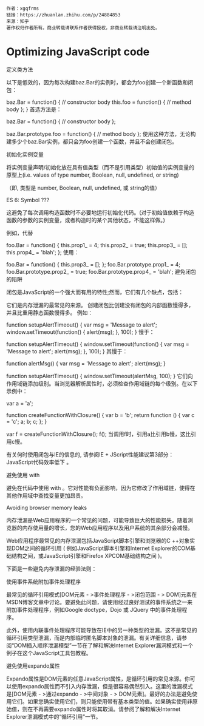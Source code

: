 ```copyright

作者：xgqfrms
链接：https://zhuanlan.zhihu.com/p/24884853
来源：知乎
著作权归作者所有。商业转载请联系作者获得授权，非商业转载请注明出处。

``` 
# Optimizing JavaScript code

定义类方法

以下是低效的，因为每次构建baz.Bar的实例时，都会为foo创建一个新函数和闭包：

baz.Bar = function() {
  // constructor body
  this.foo = function() {
    // method body
  };
}
首选方法是：

baz.Bar = function() {
  // constructor body
};

baz.Bar.prototype.foo = function() {
  // method body
};
使用这种方法，无论构建多少个baz.Bar实例，都只会为foo创建一个函数，并且不会创建闭包。

初始化实例变量

将实例变量声明/初始化放在具有值类型（而不是引用类型）初始值的实例变量的原型上(i.e. values of type number, Boolean, null, undefined, or string)

（即, 类型是 number, Boolean, null, undefined, 或 string的值）

ES 6: Symbol ???

这避免了每次调用构造函数时不必要地运行初始化代码。(对于初始值依赖于构造函数的参数的实例变量，或者构造时的某个其他状态，不能这样做。)

例如，代替

foo.Bar = function() {
  this.prop1_ = 4;
  this.prop2_ = true;
  this.prop3_ = [];
  this.prop4_ = 'blah';
};
使用：

foo.Bar = function() {
  this.prop3_ = [];
};
foo.Bar.prototype.prop1_ = 4;
foo.Bar.prototype.prop2_ = true;
foo.Bar.prototype.prop4_ = 'blah';
避免闭包的陷阱

闭包是JavaScript的一个强大而有用的特性;然而，它们有几个缺点，包括：

它们是内存泄漏的最常见的来源。
创建闭包比创建没有闭包的内部函数慢得多，并且比重用静态函数慢得多。
例如：

function setupAlertTimeout() {
  var msg = 'Message to alert';
  window.setTimeout(function() { alert(msg); }, 100);
}
慢于：

function setupAlertTimeout() {
  window.setTimeout(function() {
    var msg = 'Message to alert';
    alert(msg);
  }, 100);
}
其慢于：

function alertMsg() {
  var msg = 'Message to alert';
  alert(msg);
}

function setupAlertTimeout() {
  window.setTimeout(alertMsg, 100);
}
它们向作用域链添加级别。当浏览器解析属性时，必须检查作用域链的每个级别。在以下示例中：

var a = 'a';

function createFunctionWithClosure() {
  var b = 'b';
  return function () {
    var c = 'c';
    a;
    b;
    c;
  };
}

var f = createFunctionWithClosure();
f();
当调用f时，引用a比引用b慢，这比引用c慢。

有关何时使用闭包与IE的信息的, 请参阅IE + JScript性能建议第3部分：JavaScript代码效率低下 。

避免使用 with

避免在代码中使用 with 。它对性能有负面影响，因为它修改了作用域链，使得在其他作用域中查找变量更加昂贵。

Avoiding browser memory leaks

内存泄漏是Web应用程序的一个常见的问题，可能导致巨大的性能损失。随着浏览器的内存使用量的增长，您的Web应用程序以及用户系统的其余部分会减慢。

Web应用程序最常见的内存泄漏包括JavaScript脚本引擎和浏览器的C ++对象实现DOM之间的循环引用 ( 例如JavaScript脚本引擎和Internet Explorer的COM基础结构之间，或JavaScript引擎和Firefox XPCOM基础结构之间 )。

下面是一些避免内存泄漏的经验法则：

使用事件系统附加事件处理程序

最常见的循环引用模式[DOM元素 - >事件处理程序 - >闭包范围 - > DOM]元素在MSDN博客文章中讨论。要避免此问题，请使用经过良好测试的事件系统之一来附加事件处理程序，例如Google doctype，Dojo 或 JQuery 中的事件处理程序。

此外，使用内联事件处理程序可能导致在IE中的另一种类型的泄漏。这不是常见的循环引用类型泄漏，而是内部临时匿名脚本对象的泄漏。有关详细信息，请参阅“DOM插入顺序泄漏模型”一节在了解和解决Internet Explorer漏洞模式和一个例子在这个JavaScript工具包教程。

避免使用expando属性

Expando属性是DOM元素的任意JavaScript属性，是循环引用的常见来源。你可以使用expando属性而不引入内存泄漏，但是很容易偶然引入。这里的泄漏模式是[DOM元素 - >通过expando - >中间对象 - > DOM元素]。最好的办法是避免使用它们。如果您确实使用它们，则只能使用带有基本类型的值。如果确实使用非原始值，则在不再需要expando属性时将其取消。请参阅了解和解决Internet Explorer泄漏模式中的“循环引用”一节。